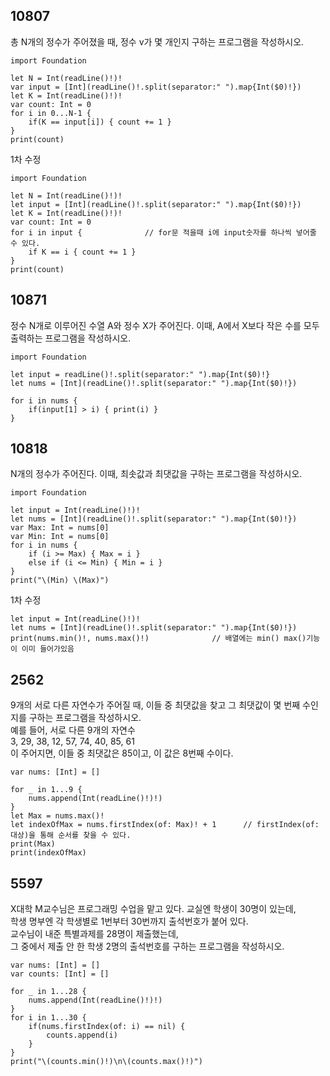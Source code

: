 ## 10807
총 N개의 정수가 주어졌을 때, 정수 v가 몇 개인지 구하는 프로그램을 작성하시오.   
```
import Foundation

let N = Int(readLine()!)!
var input = [Int](readLine()!.split(separator:" ").map{Int($0)!})
let K = Int(readLine()!)!
var count: Int = 0
for i in 0...N-1 {
    if(K == input[i]) { count += 1 }
}
print(count)
```
1차 수정   
```
import Foundation

let N = Int(readLine()!)!
let input = [Int](readLine()!.split(separator:" ").map{Int($0)!})
let K = Int(readLine()!)!
var count: Int = 0
for i in input {              // for문 적을때 i에 input숫자를 하나씩 넣어줄 수 있다.
    if K == i { count += 1 }
}
print(count)
```
## 10871
정수 N개로 이루어진 수열 A와 정수 X가 주어진다. 이때, A에서 X보다 작은 수를 모두 출력하는 프로그램을 작성하시오.   
```
import Foundation

let input = readLine()!.split(separator:" ").map{Int($0)!}
let nums = [Int](readLine()!.split(separator:" ").map{Int($0)!})

for i in nums {
    if(input[1] > i) { print(i) }
}
```
## 10818
N개의 정수가 주어진다. 이때, 최솟값과 최댓값을 구하는 프로그램을 작성하시오.   
```
import Foundation

let input = Int(readLine()!)!
let nums = [Int](readLine()!.split(separator:" ").map{Int($0)!})
var Max: Int = nums[0]
var Min: Int = nums[0]
for i in nums {
    if (i >= Max) { Max = i }
    else if (i <= Min) { Min = i }
}
print("\(Min) \(Max)")
```
1차 수정   
```
let input = Int(readLine()!)!
let nums = [Int](readLine()!.split(separator:" ").map{Int($0)!})
print(nums.min()!, nums.max()!)              // 배열에는 min() max()기능이 이미 들어가있음
```
## 2562
9개의 서로 다른 자연수가 주어질 때, 이들 중 최댓값을 찾고 그 최댓값이 몇 번째 수인지를 구하는 프로그램을 작성하시오.   
예를 들어, 서로 다른 9개의 자연수   
3, 29, 38, 12, 57, 74, 40, 85, 61   
이 주어지면, 이들 중 최댓값은 85이고, 이 값은 8번째 수이다.   
```
var nums: [Int] = []

for _ in 1...9 {
    nums.append(Int(readLine()!)!)
}
let Max = nums.max()!
let indexOfMax = nums.firstIndex(of: Max)! + 1      // firstIndex(of: 대상)을 통해 순서를 찾을 수 있다.
print(Max)
print(indexOfMax)
```
## 5597
X대학 M교수님은 프로그래밍 수업을 맡고 있다. 교실엔 학생이 30명이 있는데,   
학생 명부엔 각 학생별로 1번부터 30번까지 출석번호가 붙어 있다.   
교수님이 내준 특별과제를 28명이 제출했는데,   
그 중에서 제출 안 한 학생 2명의 출석번호를 구하는 프로그램을 작성하시오.   
```
var nums: [Int] = []
var counts: [Int] = []

for _ in 1...28 {
    nums.append(Int(readLine()!)!)
}
for i in 1...30 {
    if(nums.firstIndex(of: i) == nil) {
        counts.append(i)
    }
}
print("\(counts.min()!)\n\(counts.max()!)")
```
